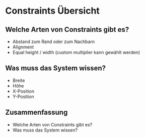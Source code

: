 # Constraints Übersicht

## Welche Arten von Constraints gibt es?
- Abstand zum Rand oder zum Nachbarn
- Alignment
- Equal height / width (custom multiplier kann gewählt werden)

## Was muss das System wissen?
- Breite
- Höhe
- X-Position
- Y-Position

## Zusammenfassung
- Welche Arten von Constraints gibt es?
- Was muss das System wissen?
